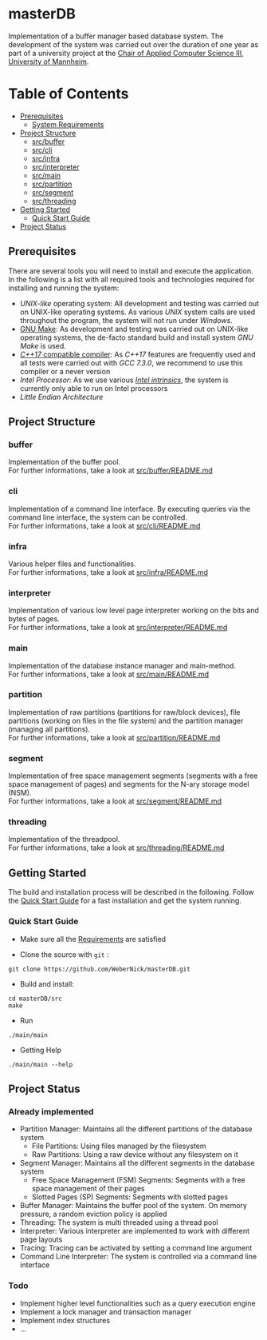 # masterDB

Implementation of a buffer manager based database system. The development of the system was carried out over the duration of one year as part of a university project at the [Chair of Applied Computer Science III, University of Mannheim](http://lspi3.informatik.uni-mannheim.de/en/home/). 

Table of Contents
=================

  * [Prerequisites](#prerequisites)
     * [System Requirements](#system-requirements)
  * [Project Structure](#project-structure)
     * [src/buffer](#buffer)
     * [src/cli](#cli)
     * [src/infra](#infra)
     * [src/interpreter](#interpreter)
     * [src/main](#main)
     * [src/partition](#partition)
     * [src/segment](#segment)
     * [src/threading](#threading)
  * [Getting Started](#getting-started)
     * [Quick Start Guide](#quick-start-guide)
  * [Project Status](#project-status)

## Prerequisites
There are several tools you will need to install and execute the application. In the following is a list with all required tools and technologies required for installing and running the system:
 * _UNIX-like_ operating system: All development and testing was carried out on UNIX-like operating systems. As various _UNIX_ system calls are used throughout the program, the system will not run under _Windows_. 
 * [GNU Make](https://www.gnu.org/software/make/): As development and testing was carried out on UNIX-like operating systems, the de-facto standard build and install system _GNU Make_ is used.
 * [_C++17_ compatible compiler](https://gcc.gnu.org): As _C++17_ features are frequently used and all tests were carried out with _GCC 7.3.0_, we recommend to use this compiler or a never version
 * _Intel Processor_: As we use various [_Intel intrinsics_](https://software.intel.com/sites/landingpage/IntrinsicsGuide/), the system is currently only able to run on Intel processors
 * _Little Endian Architecture_

## Project Structure

### buffer
Implementation of the buffer pool.<br/>
For further informations, take a look at [src/buffer/README.md](/src/buffer/README.md)
### cli
Implementation of a command line interface. By executing queries via the command line interface, the system can be controlled.<br/>
For further informations, take a look at [src/cli/README.md](/src/cli/README.md)
### infra
Various helper files and functionalities.<br/>
For further informations, take a look at [src/infra/README.md](/src/infra/README.md)
### interpreter
Implementation of various low level page interpreter working on the bits and bytes of pages.<br/>
For further informations, take a look at [src/interpreter/README.md](/src/interpreter/README.md)
### main
Implementation of the database instance manager and main-method.<br/>
For further informations, take a look at [src/main/README.md](/src/main/README.md)
### partition
Implementation of raw partitions (partitions for raw/block devices), file partitions (working on files in the file system) and the partition manager (managing all partitions).<br/>
For further informations, take a look at [src/partition/README.md](/src/partition/README.md)
### segment
Implementation of free space management segments (segments with a free space management of pages) and segments for the N-ary storage model (NSM).<br/>
For further informations, take a look at [src/segment/README.md](/src/segment/README.md)
### threading
Implementation of the threadpool.<br/>
For further informations, take a look at [src/threading/README.md](/src/threading/README.md)

## Getting Started
The build and installation process will be described in the following. Follow the [Quick Start Guide](#quick-start-guide) for a fast installation and get the system running.

### Quick Start Guide

 * Make sure all the [Requirements](#prerequisites) are satisfied

 * Clone the source with `git` :
```
git clone https://github.com/WeberNick/masterDB.git
```

 * Build and install:
```
cd masterDB/src
make
```

 * Run
```
./main/main
```

 * Getting Help
```
./main/main --help
```

## Project Status

### Already implemented

* Partition Manager: Maintains all the different partitions of the database system
  * File Partitions: Using files managed by the filesystem
  * Raw Partitions: Using a raw device without any filesystem on it
* Segment Manager: Maintains all the different segments in the database system
  * Free Space Management (FSM) Segments: Segments with a free space management of their pages
  * Slotted Pages (SP) Segments: Segments with slotted pages
* Buffer Manager: Maintains the buffer pool of the system. On memory pressure, a random eviction policy is applied
* Threading: The system is multi threaded using a thread pool
* Interpreter: Various interpreter are implemented to work with different page layouts
* Tracing: Tracing can be activated by setting a command line argument
* Command Line Interpreter: The system is controlled via a command line interface

### Todo

* Implement higher level functionalities such as a query execution engine
* Implement a lock manager and transaction manager
* Implement index structures
* ...
